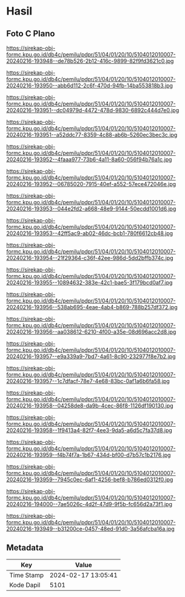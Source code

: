 # Hasil

## Foto C Plano

https://sirekap-obj-formc.kpu.go.id/db4c/pemilu/pdpr/51/04/01/20/10/5104012010007-20240216-193948--de78b526-2b12-416c-9899-82f9fd3621c0.jpg

https://sirekap-obj-formc.kpu.go.id/db4c/pemilu/pdpr/51/04/01/20/10/5104012010007-20240216-193950--abb6d112-2c6f-470d-94fb-14ba553818b3.jpg

https://sirekap-obj-formc.kpu.go.id/db4c/pemilu/pdpr/51/04/01/20/10/5104012010007-20240216-193951--dc04979d-4472-478d-9830-6892c444d7e0.jpg

https://sirekap-obj-formc.kpu.go.id/db4c/pemilu/pdpr/51/04/01/20/10/5104012010007-20240216-193951--a52ddc77-8359-4c88-ab6b-5260ec3bec3c.jpg

https://sirekap-obj-formc.kpu.go.id/db4c/pemilu/pdpr/51/04/01/20/10/5104012010007-20240216-193952--4faaa977-73b6-4a11-8a60-056f94b76a1c.jpg

https://sirekap-obj-formc.kpu.go.id/db4c/pemilu/pdpr/51/04/01/20/10/5104012010007-20240216-193952--06785020-7915-40ef-a552-57ece472046e.jpg

https://sirekap-obj-formc.kpu.go.id/db4c/pemilu/pdpr/51/04/01/20/10/5104012010007-20240216-193953--044e2fd2-a668-48e9-9144-50ecdd1001d6.jpg

https://sirekap-obj-formc.kpu.go.id/db4c/pemilu/pdpr/51/04/01/20/10/5104012010007-20240216-193953--42ff5ac9-ab02-46dc-bcb1-780f6612cb48.jpg

https://sirekap-obj-formc.kpu.go.id/db4c/pemilu/pdpr/51/04/01/20/10/5104012010007-20240216-193954--21f29364-c36f-42ee-986d-5dd2bffb374c.jpg

https://sirekap-obj-formc.kpu.go.id/db4c/pemilu/pdpr/51/04/01/20/10/5104012010007-20240216-193955--10894632-383e-42c1-bae5-3f179bcd0af7.jpg

https://sirekap-obj-formc.kpu.go.id/db4c/pemilu/pdpr/51/04/01/20/10/5104012010007-20240216-193956--538ab695-4eae-4ab4-b869-788b257df372.jpg

https://sirekap-obj-formc.kpu.go.id/db4c/pemilu/pdpr/51/04/01/20/10/5104012010007-20240216-193956--aa038612-6210-4f00-a35e-08d696acc2d8.jpg

https://sirekap-obj-formc.kpu.go.id/db4c/pemilu/pdpr/51/04/01/20/10/5104012010007-20240216-193957--e9a339a9-7bd7-4a61-8c90-232977f8e7b2.jpg

https://sirekap-obj-formc.kpu.go.id/db4c/pemilu/pdpr/51/04/01/20/10/5104012010007-20240216-193957--1c7dfacf-78e7-4e68-83bc-0af1a6b6fa58.jpg

https://sirekap-obj-formc.kpu.go.id/db4c/pemilu/pdpr/51/04/01/20/10/5104012010007-20240216-193958--04258de8-da9b-4cec-86f8-1126df190130.jpg

https://sirekap-obj-formc.kpu.go.id/db4c/pemilu/pdpr/51/04/01/20/10/5104012010007-20240216-193958--1f9413a4-82f7-4ee3-9da5-a6d5c7fa37d8.jpg

https://sirekap-obj-formc.kpu.go.id/db4c/pemilu/pdpr/51/04/01/20/10/5104012010007-20240216-193959--f4b74f7a-1b67-434d-bf00-d7b57c1b2176.jpg

https://sirekap-obj-formc.kpu.go.id/db4c/pemilu/pdpr/51/04/01/20/10/5104012010007-20240216-193959--7945c0ec-6af1-4256-bef8-b786ed0312f0.jpg

https://sirekap-obj-formc.kpu.go.id/db4c/pemilu/pdpr/51/04/01/20/10/5104012010007-20240216-194000--7ae5026c-4d2f-47d9-9f5b-fc656d2a73f1.jpg

https://sirekap-obj-formc.kpu.go.id/db4c/pemilu/pdpr/51/04/01/20/10/5104012010007-20240216-193949--b31200ce-0457-48ed-91d0-3a56afcba16a.jpg


## Metadata

| Key        | Value               |
| ---------- | ------------------- |
| Time Stamp | 2024-02-17 13:05:41 |
| Kode Dapil | 5101                |




